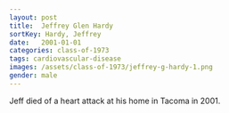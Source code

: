 ```yaml
---
layout: post
title:  Jeffrey Glen Hardy
sortKey: Hardy, Jeffrey
date:   2001-01-01
categories: class-of-1973
tags: cardiovascular-disease
images: /assets/class-of-1973/jeffrey-g-hardy-1.png
gender: male
---
```

Jeff died of a heart attack at his home in Tacoma in 2001. 
